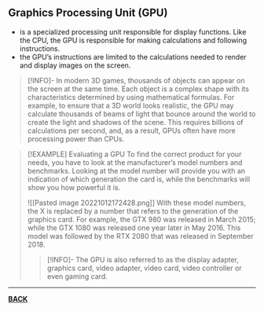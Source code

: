 ## Graphics Processing Unit (GPU)
- is a specialized processing unit responsible for display functions. Like the CPU, the GPU is responsible for making calculations and following instructions.
- the GPU’s instructions are limited to the calculations needed to render and display images on the screen.
>[!INFO]-
>In modern 3D games, thousands of objects can appear on the screen at the same time. Each object is a complex shape with its characteristics determined by using mathematical formulas. For example, to ensure that a 3D world looks realistic, the GPU may calculate thousands of beams of light that bounce around the world to create the light and shadows of the scene. This requires billions of calculations per second, and, as a result, GPUs often have more processing power than CPUs.

>[!EXAMPLE] Evaluating a GPU
>To find the correct product for your needs, you have to look at the manufacturer’s model numbers and benchmarks. Looking at the model number will provide you with an indication of which generation the card is, while the benchmarks will show you how powerful it is.
>
>![[Pasted image 20221012172428.png]]
>With these model numbers, the X is replaced by a number that refers to the generation of the graphics card. For example, the GTX 980 was released in March 2015; while the GTX 1080 was released one year later in May 2016. This model was followed by the RTX 2080 that was released in September 2018.
>>[!INFO]-
>>The GPU is also referred to as the display adapter, graphics card, video adapter, video card, video controller or even gaming card.

---
**[BACK](INTCOMMidtermCh4.md)**